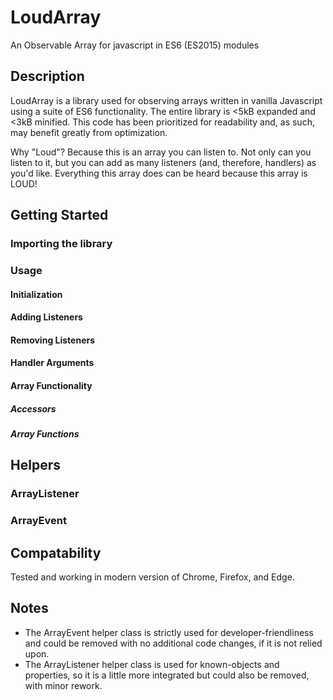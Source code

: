 # LoudArray
An Observable Array for javascript in ES6 (ES2015) modules

## Description
LoudArray is a library used for observing arrays written in vanilla Javascript using a suite of ES6 functionality.
The entire library is <5kB expanded and <3kB minified.
This code has been prioritized for readability and, as such, may benefit greatly from optimization.

Why "Loud"? Because this is an array you can listen to.
Not only can you listen to it, but you can add as many listeners (and, therefore, handlers) as you'd like. Everything this array does can be heard because this array is LOUD!

## Getting Started

### Importing the library

### Usage
#### Initialization

#### Adding Listeners

#### Removing Listeners

#### Handler Arguments

#### Array Functionality

##### Accessors

##### Array Functions

## Helpers

### ArrayListener

### ArrayEvent

## Compatability
Tested and working in modern version of Chrome, Firefox, and Edge.

## Notes
- The ArrayEvent helper class is strictly used for developer-friendliness and could be removed with no additional code changes, if it is not relied upon.
- The ArrayListener helper class is used for known-objects and properties, so it is a little more integrated but could also be removed, with minor rework.
